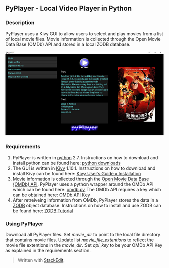 ## PyPlayer - Local Video Player in Python

### Description

PyPlayer uses a Kivy GUI to allow users to select and play movies from a list of local movie files.  Movie information is collected through the Open Movie Data Base (OMDb) API and stored in a local ZODB database.

<img src="https://github.com/txpmr001/PyPlayer/blob/master/screenshot.jpg" alt="screenshot">

### Requirements

 1.  PyPlayer is written in [python](https://www.python.org/) 2.7. Instructions on how to download and install python can be found here: [python downloads](https://www.python.org/downloads/)
 2. The GUI is written in [Kivy](https://kivy.org/#home) 1.10.1. Instructions on how to download and install Kivy can be found here:  [Kivy User’s Guide »  Installation](https://kivy.org/doc/stable/installation/installation.html)
 3. Movie information is collected through the  [Open Movie Data Base (OMDb) API](http://www.omdbapi.com/). PyPlayer uses a python wrapper around the OMDb API which can be found here: [omdb.py](https://github.com/dgilland/omdb.py) The OMDb API requires a key which can be obtained here: [OMDb API Key](http://www.omdbapi.com/apikey.aspx)
 4. After retreiveing information from OMDb, PyPlayer stores the data in a [ZODB](http://www.zodb.org/en/latest/#) object database. Instructions on how to install and use ZODB can be found here: [ZODB Tutorial](http://www.zodb.org/en/latest/tutorial.html)

### Using PyPlayer

Download all PyPlayer files. Set *movie_dir* to point to the local file directory that contains movie files. Update list *movie_file_extentions* to reflect the movie file extentions in the *movie_dir*. Set *api_key* to be your OMDb API Key as explained in the requirements section.


> Written with [StackEdit](https://stackedit.io/).